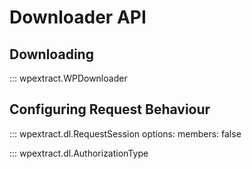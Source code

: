 # Downloader API

## Downloading

::: wpextract.WPDownloader

## Configuring Request Behaviour

::: wpextract.dl.RequestSession
    options:
        members: false

::: wpextract.dl.AuthorizationType
